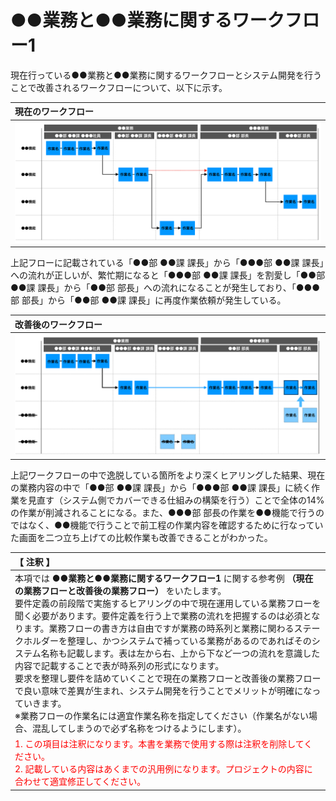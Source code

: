 
# ●●業務と●●業務に関するワークフロー1
現在行っている●●業務と●●業務に関するワークフローとシステム開発を行うことで改善されるワークフローについて、以下に示す。

|現在のワークフロー|
|:---|
|![image](./image/workflow.png)|

上記フローに記載されている「●●部 ●●課 課長」から「●●●部 ●●課 課長」への流れが正しいが、繁忙期になると「●●●部 ●●課 課長」を割愛し「●●部 ●●課 課長」から「●●部 部長」への流れになることが発生しており、「●●●部 部長」から「●●部 ●●課 課長」に再度作業依頼が発生している。

|改善後のワークフロー|
|:---|
|![image](./image/workflow2.png)|

上記ワークフローの中で逸脱している箇所をより深くヒアリングした結果、現在の業務内容の中で「●●部 ●●課 課長」から「●●●部 ●●課 課長」に続く作業を見直す（システム側でカバーできる仕組みの構築を行う）ことで全体の14%の作業が削減されることになる。また、●●●部 部長の作業を●●機能で行うのではなく、●●機能で行うことで前工程の作業内容を確認するために行なっていた画面を二つ立ち上げての比較作業も改善できることがわかった。


|【 注釈 】|
|:---|
|本項では **●●業務と●●業務に関するワークフロー1** に関する参考例 **（現在の業務フローと改善後の業務フロー）** をいたします。<br>要件定義の前段階で実施するヒアリングの中で現在運用している業務フローを聞く必要があります。要件定義を行う上で業務の流れを把握するのは必須となります。業務フローの書き方は自由ですが業務の時系列と業務に関わるステークホルダーを整理し、かつシステムで補っている業務があるのであればそのシステム名称も記載します。表は左から右、上から下など一つの流れを意識した内容で記載することで表が時系列の形式になります。<br>要求を整理し要件を詰めていくことで現在の業務フローと改善後の業務フローで良い意味で差異が生まれ、システム開発を行うことでメリットが明確になっていきます。<br>※業務フローの作業名には適宜作業名称を指定してください（作業名がない場合、混乱してしまうので必ず名称をつけるようにします）。|
|<span style='color:#f00'>1. この項目は注釈になります。本書を業務で使用する際は注釈を削除してください。<br>2. 記載している内容はあくまでの汎用例になります。プロジェクトの内容に合わせて適宜修正してください。</span>|
